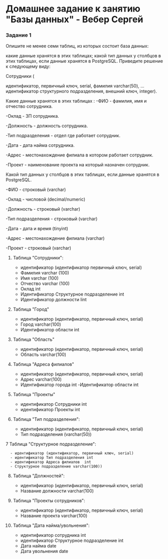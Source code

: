 # Домашнее задание к занятию "Базы данных" - Вебер Сергей


### Задание 1
Опишите не менее семи таблиц, из которых состоит база данных:

какие данные хранятся в этих таблицах;
какой тип данных у столбцов в этих таблицах, если данные хранятся в PostgreSQL.
Приведите решение к следующему виду:

Сотрудники (

идентификатор, первичный ключ, serial,
фамилия varchar(50),
...
идентификатор структурного подразделения, внешний ключ, integer).


Какие данные хранятся в этих таблицах :
-ФИО - фамилия, имя и отчество сотрудника.

-Оклад - ЗП сотрудника.

-Должность - должность сотрудника.

-Тип подразделения - отдел где работает сотрудник.

-Дата - дата найма сотрудника.

-Адрес - местонахождение филиала в котором работает сотрудник.

-Проект - наименование проекта на который назначен сотрудник.




Какой тип данных у столбцов в этих таблицах, если данные хранятся в PostgreSQL.
 
 -ФИО - строковый (varchar)
 
 -Оклад - числовой (decimal/numeric)
 
 -Должность - строковый (varchar)
 
 -Тип подразделения - строковый (varchar)
 
 -Дата - дата и время (tinyint)
 
 -Адрес - местонахождение филиала (varchar)
 
 -Проект - строковый (varchar)






1. Таблица "Сотрудники": 

   - идентификатор (идентификатор первичный ключ, serial)
   - Фамилия  varchar (100)
   - Имя varchar (100)
   - Отчество varchar (100)
   - Оклад int
   - Идентификатор Структурное подразделение int
   - Идентификатор должности lint

2. Таблица "Город"

    - идентификатор (идентификатор, первичный ключ, serial)
    - Город varchar(100)
    - Идентификатор области int

3. Таблица "Область"

    - идентификатор (идентификатор, первичный ключ, serial)
    - Область varchar(100)

4. Таблица "Адреса филиалов" 

    - идентификатор (идентификатор, первичный ключ, serial)
    - Адрес varchar(100)
    - Идентификатор города int
     -Идентификатор области int

5. Таблица "Проекты" 

    - идентификатор Сотрудники int
    - идентификатор Проекты int

6. Таблица "Тип подразделения":

    - идентификатор (идентификатор, первичный ключ, serial)
    - Тип подразделения (varchar(50))
 
 7   Таблица "Структурное подразделение":

      - идентификатор (идентификатор, первичный ключ, serial)
      - идентификатор Тип подразделения int
      - идентификатор Адреса филиалов  int
      - Структурное подразделение varchar(100))

8. Таблица "Должностей":

   - идентификатор (идентификатор, первичный ключ, serial)
   - Название должности varchar(100)

9. Таблица "Проекты сотрудников": 

    - идентификатор (идентификатор, первичный ключ, serial)  
    - Название проекта  varchar(100)
 
10. Таблица "Дата найма/увольнения": 

      - идентификатор сотрудника int
      - идентификатор  Структурное подразделение int
      - Дата найма date
      - Дата увольнения  date



